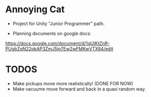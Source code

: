# Annoying Cat

* Project for Unity "Junior Programmer" path.

* Planning documents on google docs:

https://docs.google.com/document/d/1qUIKtZnR-PUgbZqN22pkAP3ZmJ5jn7Ew2wFMKwVTX84/edit


# TODOS

* Make pickups move more realistically! (DONE FOR NOW)
* Make vacuume move forward and back in a quasi random way.
